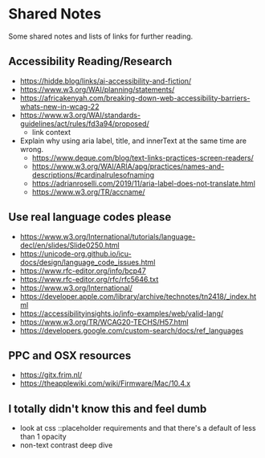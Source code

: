 # Shared Notes
Some shared notes and lists of links for further reading.

## Accessibility Reading/Research
- https://hidde.blog/links/ai-accessibility-and-fiction/
- https://www.w3.org/WAI/planning/statements/
- https://africakenyah.com/breaking-down-web-accessibility-barriers-whats-new-in-wcag-22
- https://www.w3.org/WAI/standards-guidelines/act/rules/fd3a94/proposed/
  - link context
- Explain why using aria label, title, and innerText at the same time are wrong. 
  - https://www.deque.com/blog/text-links-practices-screen-readers/   
  - https://www.w3.org/WAI/ARIA/apg/practices/names-and-descriptions/#cardinalrulesofnaming
  - https://adrianroselli.com/2019/11/aria-label-does-not-translate.html
  - https://www.w3.org/TR/accname/  

## Use real language codes please
- https://www.w3.org/International/tutorials/language-decl/en/slides/Slide0250.html
- https://unicode-org.github.io/icu-docs/design/language_code_issues.html
- https://www.rfc-editor.org/info/bcp47
- https://www.rfc-editor.org/rfc/rfc5646.txt
- https://www.w3.org/International/
- https://developer.apple.com/library/archive/technotes/tn2418/_index.html
- https://accessibilityinsights.io/info-examples/web/valid-lang/
- https://www.w3.org/TR/WCAG20-TECHS/H57.html
- https://developers.google.com/custom-search/docs/ref_languages

## PPC and OSX resources
- https://gitx.frim.nl/
- https://theapplewiki.com/wiki/Firmware/Mac/10.4.x


## I totally didn't know this and feel dumb
- look at css ::placeholder requirements and that there's a default of less than 1 opacity
- non-text contrast deep dive